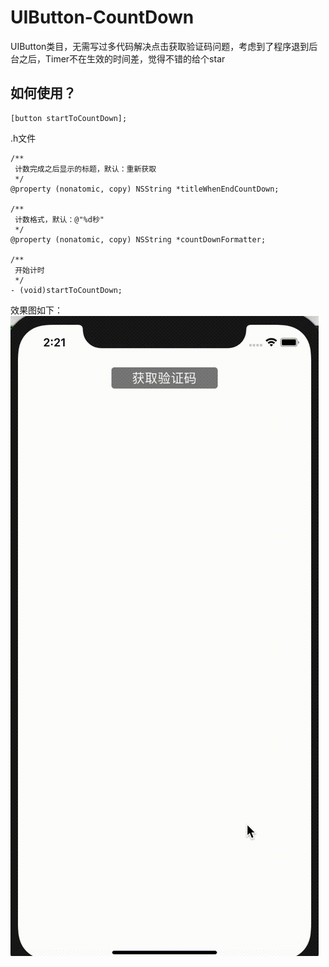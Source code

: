 # UIButton-CountDown
UIButton类目，无需写过多代码解决点击获取验证码问题，考虑到了程序退到后台之后，Timer不在生效的时间差，觉得不错的给个star
## 如何使用？
```
[button startToCountDown];
```
.h文件
```
/**
 计数完成之后显示的标题，默认：重新获取
 */
@property (nonatomic, copy) NSString *titleWhenEndCountDown;

/**
 计数格式，默认：@"%d秒"
 */
@property (nonatomic, copy) NSString *countDownFormatter;

/**
 开始计时
 */
- (void)startToCountDown;
```

效果图如下：
![alt 效果图](https://github.com/absss/UIButton-CountDown/blob/master/demo2.gif)
